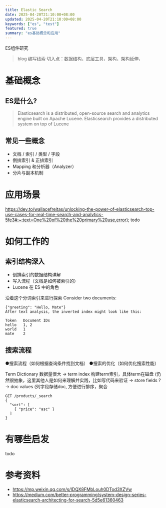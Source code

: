 ```yaml
---
title: Elastic Search
date: 2025-04-20T21:10:00+08:00
updated: 2025-04-20T21:10:00+08:00
keywords: ["es", "test"]
featured: true
summary: "es基础概念和应用"
---
```

ES组件研究

> blog 编写线索
> 切入点：数据结构，底层工具，架构，架构延伸，

# 基础概念
## ES是什么?
> Elasticsearch is a distributed, open-source search and analytics engine built on Apache Lucene. Elasticsearch provides a distributed system on top of Lucene

## 常见一些概念
- 文档 / 索引 / 类型 / 字段
- 倒排索引 & 正排索引
- Mapping 和分析器（Analyzer）
- 分片与副本机制


# 应用场景
https://dev.to/wallacefreitas/unlocking-the-power-of-elasticsearch-top-use-cases-for-real-time-search-and-analytics-5fe3#:~:text=One%20of%20the%20primary%20use,error);
todo

# 如何工作的
## 索引结构深入
- 倒排索引的数据结构详解
- 写入流程（文档是如何被索引的）
- Lucene 在 ES 中的角色

沿着这个分词索引来进行探索
Consider two documents:

``` {"greeting": "Hello, WORLD"}
{"greeting": "Hello, Mate"}
After text analysis, the inverted index might look like this:

Token	Document IDs
hello	1, 2
world	1
mate	2
```
## 搜索流程
●搜索流程（如何根据查询条件找到文档）
●搜索的优化（如何优化搜索性能）

Term Dictionary 数据量很大 -> term index  构建term索引，具体term在磁盘 (仍然很抽象，这里其他人是如何来理解并实践，比如写代码来验证 ->  store fields ?  -> doc values (列字段存储doc, 方便进行排序，聚合
```
GET /products/_search
{
  "sort": [
    { "price": "asc" }
  ]
}
```
  



# 有哪些启发

todo

# 参考资料
- https://mp.weixin.qq.com/s/IDQX8FMbLouh0DTod3XZVw
- https://medium.com/better-programming/system-design-series-elasticsearch-architecting-for-search-5d5e61360463

